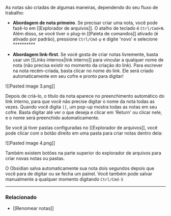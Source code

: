 As notas são criadas de algumas maneiras, dependendo do seu fluxo de trabalho:

- **Abordagem de nota primeiro**. Se precisar criar uma nota, você pode fazê-lo em [[Explorador de arquivos]]. O atalho de teclado é `Ctrl/Cmd+N`. Além disso, se você tiver o plug-in [[Paleta de comandos]] ativado (é ativado por padrão), pressione `Ctrl/Cmd-p` e digite 'novo' e selecione **********

- **Abordagem link-first**. Se você gosta de criar notas livremente, basta usar um [[Links internos|link interno]] para vincular a qualquer nome de nota (não precisa existir no momento da criação do link). Para escrever na nota recém-criada, basta clicar no nome do link. Ele será criado automaticamente em seu cofre e pronto para digitar!

![[Pasted image 3.png]]

Depois de criá-lo, o título da nota aparece no preenchimento automático do link interno, para que você não precise digitar o nome da nota todas as vezes. Quando você digita `[[`, um pop-up mostra todas as notas em seu cofre. Basta digitar até ver o que deseja e clicar em 'Return' ou clicar nele, e o nome será preenchido automaticamente.

Se você já tiver pastas configuradas no [[Explorador de arquivos]], você pode clicar com o botão direito em uma pasta para criar notas dentro dela:

![[Pasted image 4.png]]

Também existem botões na parte superior do explorador de arquivos para criar novas notas ou pastas.

O Obsidian salva automaticamente sua nota dois segundos depois que você para de digitar ou se fecha um painel. Você também pode salvar manualmente a qualquer momento digitando `Ctrl/Cmd-S`

---

### Relacionado

- [[Renomear notas]]